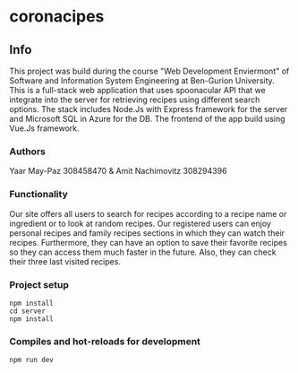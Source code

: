# coronacipes

## Info
This project was build during the course "Web Development Enviermont"
of Software and Information System Engineering at Ben-Gurion University.
This is a full-stack web application that uses spoonacular API that we integrate into the server for retrieving recipes using different search options.
The stack includes Node.Js with Express framework for the server and Microsoft SQL in Azure for the DB.
The frontend of the app build using Vue.Js framework.

### Authors

Yaar May-Paz 308458470 & Amit Nachimovitz 308294396

### Functionality
Our site offers all users to search for recipes according to a recipe name or ingredient or to look at random recipes. Our registered users can enjoy personal recipes and family recipes sections in which they can watch their recipes.
Furthermore, they can have an option to save their favorite recipes so they can access them much faster in the future. Also, they can check their three last visited recipes.

### Project setup
```
npm install
cd server
npm install
```

### Compiles and hot-reloads for development
```
npm run dev
```
